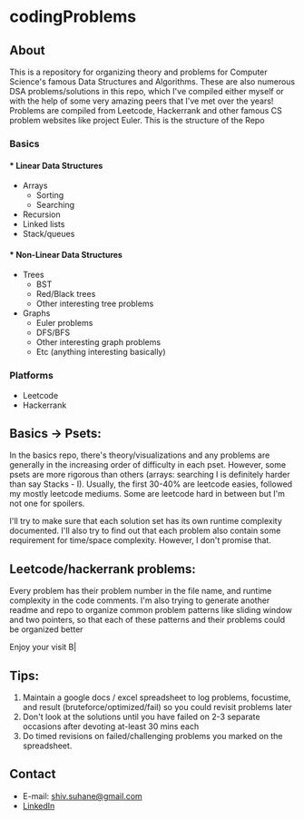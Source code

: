 # codingProblems

## About
 
This is a repository for organizing theory and problems for Computer Science's famous Data Structures and Algorithms. These are also numerous DSA problems/solutions in this repo, which I've compiled either myself or with the help of some very amazing peers that I've met over the years! Problems are compiled from Leetcode, Hackerrank and other famous CS problem websites like project Euler. This is the structure of the Repo


### Basics

####  * Linear Data Structures 

* Arrays
   * Sorting
   * Searching
* Recursion
* Linked lists
* Stack/queues

#### * Non-Linear Data Structures

* Trees
   * BST
   * Red/Black trees
   * Other interesting tree problems
* Graphs
   * Euler problems
   * DFS/BFS
   * Other interesting graph problems
   * Etc (anything interesting basically)

### Platforms
* Leetcode
* Hackerrank


##  Basics -> Psets: 
In the basics repo, there's theory/visualizations and any problems are generally in the increasing order of difficulty in each pset. However, some psets are more rigorous than others (arrays: searching I is definitely harder than say Stacks - I). Usually, the first 30-40% are leetcode easies, followed my mostly leetcode mediums. Some are leetcode hard in between but I'm not one for spoilers. 


I'll try to make sure that each solution set has its own runtime complexity documented. I'll also try to find out that each problem also contain some requirement for time/space complexity. However, I don't promise that.

## Leetcode/hackerrank problems:

Every problem has their problem number in the file name, and runtime complexity in the code comments. I'm also trying to generate another readme and repo to organize common problem patterns like sliding window and two pointers, so that each of these patterns and their problems could be organized better

Enjoy your visit B|


## Tips:
1. Maintain a google docs / excel spreadsheet to log problems, focustime, and result (bruteforce/optimized/fail) so you could revisit problems later
2. Don't look at the solutions until you have failed on 2-3 separate occasions after devoting at-least 30 mins each
3. Do timed revisions on failed/challenging problems you marked on the spreadsheet.

## Contact
- E-mail: shiv.suhane@gmail.com
- [LinkedIn](https://www.linkedin.com/in/shivansh-suhane/)